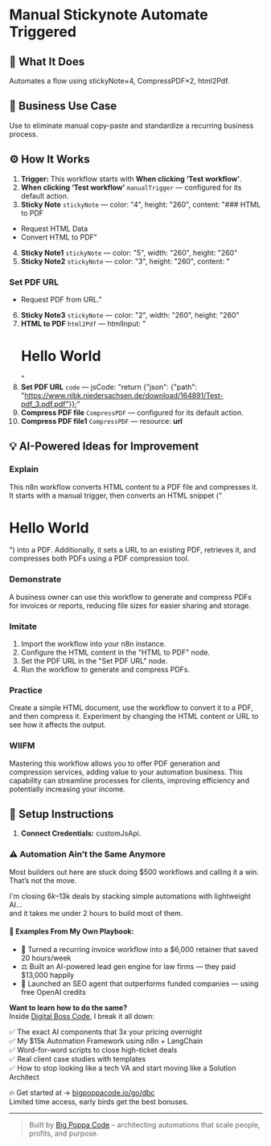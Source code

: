 # Manual Stickynote Automate Triggered
  ## 🚀 What It Does
  Automates a flow using stickyNote×4, CompressPDF×2, html2Pdf.
  
  ## 💼 Business Use Case
  Use to eliminate manual copy-paste and standardize a recurring business process.
  
  ## ⚙️ How It Works
  1. **Trigger:** This workflow starts with **When clicking ‘Test workflow’**.
  2. **When clicking ‘Test workflow’** `manualTrigger` — configured for its default action.
3. **Sticky Note** `stickyNote` — color: "4", height: "260", content: "### HTML to PDF
- Request HTML Data
- Convert HTML to PDF"
4. **Sticky Note1** `stickyNote` — color: "5", width: "260", height: "260"
5. **Sticky Note2** `stickyNote` — color: "3", height: "260", content: "














### Set PDF URL
- Request PDF from URL."
6. **Sticky Note3** `stickyNote` — color: "2", width: "260", height: "260"
7. **HTML to PDF** `html2Pdf` — htmlInput: "<h1>Hello World</h1>"
8. **Set PDF URL** `code` — jsCode: "return {"json": {"path": "https://www.nlbk.niedersachsen.de/download/164891/Test-pdf_3.pdf.pdf"}};"
9. **Compress PDF file** `CompressPDF` — configured for its default action.
10. **Compress PDF file1** `CompressPDF` — resource: **url**
  
  ## 💡 AI-Powered Ideas for Improvement
  ### Explain
This n8n workflow converts HTML content to a PDF file and compresses it. It starts with a manual trigger, then converts an HTML snippet ("<h1>Hello World</h1>") into a PDF. Additionally, it sets a URL to an existing PDF, retrieves it, and compresses both PDFs using a PDF compression tool.

### Demonstrate
A business owner can use this workflow to generate and compress PDFs for invoices or reports, reducing file sizes for easier sharing and storage.

### Imitate
1. Import the workflow into your n8n instance.
2. Configure the HTML content in the "HTML to PDF" node.
3. Set the PDF URL in the "Set PDF URL" node.
4. Run the workflow to generate and compress PDFs.

### Practice
Create a simple HTML document, use the workflow to convert it to a PDF, and then compress it. Experiment by changing the HTML content or URL to see how it affects the output.

### WIIFM
Mastering this workflow allows you to offer PDF generation and compression services, adding value to your automation business. This capability can streamline processes for clients, improving efficiency and potentially increasing your income.
  
  ## 🔧 Setup Instructions
  1. **Connect Credentials:** customJsApi.
  
### ⚠️ Automation Ain’t the Same Anymore

Most builders out here are stuck doing $500 workflows and calling it a win.  
That’s not the move.  

I'm closing $6k–$13k deals by stacking simple automations with lightweight AI...  
and it takes me under 2 hours to build most of them.

#### 🧠 Examples From My Own Playbook:
- 🔁 Turned a recurring invoice workflow into a $6,000 retainer that saved 20 hours/week  
- ⚖️ Built an AI-powered lead gen engine for law firms — they paid $13,000 happily  
- 🚀 Launched an SEO agent that outperforms funded companies — using free OpenAI credits  

**Want to learn how to do the same?**  
Inside [Digital Boss Code](https://bigpoppacode.io/go/dbc), I break it all down:

✅ The exact AI components that 3x your pricing overnight  
✅ My $15k Automation Framework using n8n + LangChain  
✅ Word-for-word scripts to close high-ticket deals  
✅ Real client case studies with templates  
✅ How to stop looking like a tech VA and start moving like a Solution Architect  

🔥 Get started at → [bigpoppacode.io/go/dbc](https://bigpoppacode.io/go/dbc)  
Limited time access, early birds get the best bonuses.

---
> Built by [Big Poppa Code](https://bigpoppacode.io) – architecting automations that scale people, profits, and purpose.
  